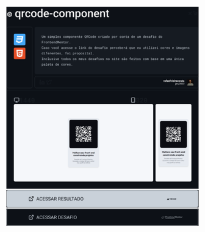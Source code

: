 
[![readme](img/info/readme.svg)](https://github.com/rafaelvieiracosta)
[![link resultado](img/info/acessar.svg)](https://qrcode-component.vercel.app/)
[![link desafio](img/info/acessar2.svg)](https://www.frontendmentor.io/challenges/qr-code-component-iux_sIO_H)
